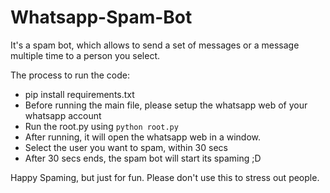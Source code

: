 # Whatsapp-Spam-Bot
It's a spam bot, which allows to send a set of messages or a message multiple time to a person you select.

The process to run the code:
- pip install requirements.txt
- Before running the main file, please setup the whatsapp web of your whatsapp account
- Run the root.py using ```python root.py```
- After running, it will open the whatsapp web in a window.
- Select the user you want to spam, within 30 secs
- After 30 secs ends, the spam bot will start its spaming ;D

Happy Spaming, but just for fun. Please don't use this to stress out people.
